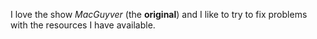 I love the show *MacGuyver* (the **original**) and I like to try to fix problems with the resources I have available.
